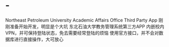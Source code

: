 # -
Northeast Petroleum University Academic Affairs Office Third Party App
刚刚准备开始开发，明显是个大坑
东北石油大学教务管理系统第三方APP
内嵌校内VPN，并可保持登陆状态，免去需要经常登陆的烦恼
使用官方接口，并不会对数据库进行直接操作，大可放心